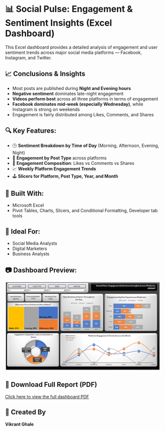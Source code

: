 # 📊 Social Pulse: Engagement & Sentiment Insights (Excel Dashboard)

This Excel dashboard provides a detailed analysis of engagement and user sentiment trends across major social media platforms — Facebook, Instagram, and Twitter.


## 📈 Conclusions & Insights

- Most posts are published during **Night and Evening hours**
- **Negative sentiment** dominates late-night engagement
- **Videos perform best** across all three platforms in terms of engagement
- **Facebook dominates mid-week (especially Wednesday)**, while Instagram is strong on weekends
- Engagement is fairly distributed among Likes, Comments, and Shares

## 🔍 Key Features:
- 🕒 **Sentiment Breakdown by Time of Day** (Morning, Afternoon, Evening, Night)
- 📌 **Engagement by Post Type** across platforms
- 💬 **Engagement Composition**: Likes vs Comments vs Shares
- 📈 **Weekly Platform Engagement Trends**
- 🕹️ **Slicers for Platform, Post Type, Year, and Month**

## 🧰 Built With:
- Microsoft Excel
- Pivot Tables, Charts, Slicers, and Conditional Formatting, Developer tab tools

## 📌 Ideal For:
- Social Media Analysts
- Digital Marketers
- Business Analysts

## 📷 Dashboard Preview:
![Excel Dashboard](./socialmedia.png)
## 📄 Download Full Report (PDF)

[Click here to view the full dashboard PDF](./socialmedia.pdf)


## 👤 Created By

**Vikrant Ghale**  

